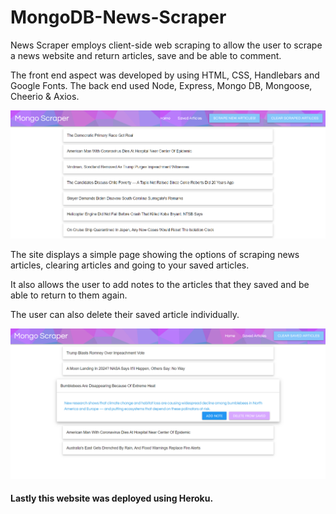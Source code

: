 # MongoDB-News-Scraper

News Scraper employs client-side web scraping to allow the user to scrape a news website and return articles, save and be able to comment. 

The front end aspect was developed by using HTML, CSS, Handlebars and Google Fonts. The back end used Node, Express, Mongo DB, Mongoose, Cheerio & Axios. 

![Image of Home Page](https://github.com/marie1881/MongoDB-News-Scraper/blob/master/public/images/Home.PNG)

The site displays a simple page showing the options of scraping news articles, clearing articles and going to your saved articles. 

It also allows the user to add notes to the articles that they saved and be able to return to them again. 

The user can also delete their saved article individually. 

![Image of Saved Articles](https://github.com/marie1881/MongoDB-News-Scraper/blob/master/public/images/Saved.PNG)


#### Lastly this website was deployed using Heroku.
